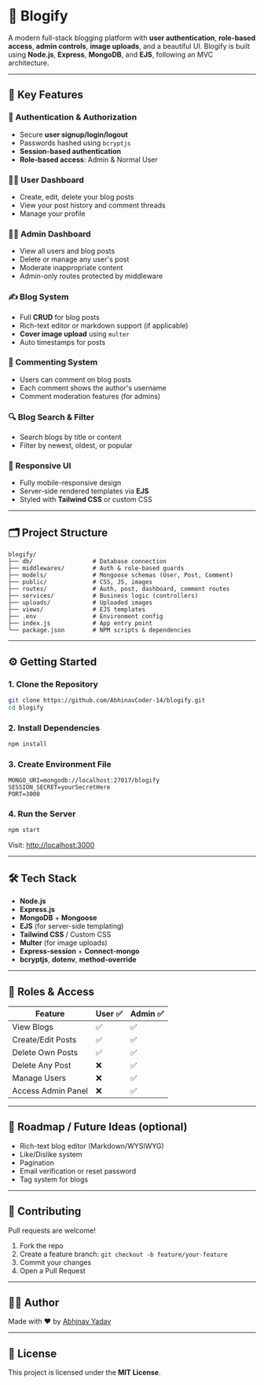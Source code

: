 
# 📝 Blogify

A modern full-stack blogging platform with **user authentication**, **role-based access**, **admin controls**, **image uploads**, and a beautiful UI. Blogify is built using **Node.js**, **Express**, **MongoDB**, and **EJS**, following an MVC architecture.

---

## 🚀 Key Features

### 🔐 Authentication & Authorization
- Secure **user signup/login/logout**
- Passwords hashed using `bcryptjs`
- **Session-based authentication**
- **Role-based access**: Admin & Normal User

### 🧑‍💻 User Dashboard
- Create, edit, delete your blog posts
- View your post history and comment threads
- Manage your profile

### 🧑‍💼 Admin Dashboard
- View all users and blog posts
- Delete or manage any user's post
- Moderate inappropriate content
- Admin-only routes protected by middleware

### ✍️ Blog System
- Full **CRUD** for blog posts
- Rich-text editor or markdown support (if applicable)
- **Cover image upload** using `multer`
- Auto timestamps for posts

### 💬 Commenting System
- Users can comment on blog posts
- Each comment shows the author's username
- Comment moderation features (for admins)

### 🔍 Blog Search & Filter
- Search blogs by title or content
- Filter by newest, oldest, or popular

### 🎨 Responsive UI
- Fully mobile-responsive design
- Server-side rendered templates via **EJS**
- Styled with **Tailwind CSS** or custom CSS

---

## 🗂️ Project Structure

```
blogify/
├── db/                 # Database connection
├── middlewares/        # Auth & role-based guards
├── models/             # Mongoose schemas (User, Post, Comment)
├── public/             # CSS, JS, images
├── routes/             # Auth, post, dashboard, comment routes
├── services/           # Business logic (controllers)
├── uploads/            # Uploaded images
├── views/              # EJS templates
├── .env                # Environment config
├── index.js            # App entry point
└── package.json        # NPM scripts & dependencies
```

---

## ⚙️ Getting Started

### 1. Clone the Repository

```bash
git clone https://github.com/AbhinavCoder-14/blogify.git
cd blogify
```

### 2. Install Dependencies

```bash
npm install
```

### 3. Create Environment File

```env
MONGO_URI=mongodb://localhost:27017/blogify
SESSION_SECRET=yourSecretHere
PORT=3000
```

### 4. Run the Server

```bash
npm start
```

Visit: [http://localhost:3000](http://localhost:3000)

---

## 🛠️ Tech Stack

- **Node.js**
- **Express.js**
- **MongoDB** + **Mongoose**
- **EJS** (for server-side templating)
- **Tailwind CSS** / Custom CSS
- **Multer** (for image uploads)
- **Express-session** + **Connect-mongo**
- **bcryptjs**, **dotenv**, **method-override**

---

## 🔐 Roles & Access

| Feature               | User ✅ | Admin ✅ |
|----------------------|--------|----------|
| View Blogs           | ✅     | ✅       |
| Create/Edit Posts    | ✅     | ✅       |
| Delete Own Posts     | ✅     | ✅       |
| Delete Any Post      | ❌     | ✅       |
| Manage Users         | ❌     | ✅       |
| Access Admin Panel   | ❌     | ✅       |

---

## 📌 Roadmap / Future Ideas (optional)
- Rich-text blog editor (Markdown/WYSIWYG)
- Like/Dislike system
- Pagination
- Email verification or reset password
- Tag system for blogs

---

## 🤝 Contributing

Pull requests are welcome!

1. Fork the repo
2. Create a feature branch: `git checkout -b feature/your-feature`
3. Commit your changes
4. Open a Pull Request

---

## 👨‍💻 Author

Made with ❤️ by [Abhinav Yadav](https://github.com/AbhinavCoder-14)

---

## 📄 License

This project is licensed under the **MIT License**.
